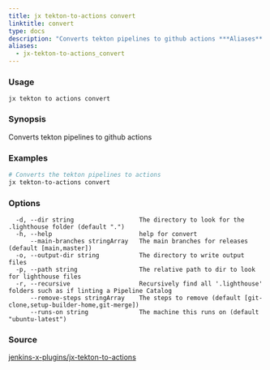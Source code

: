 ```yaml
---
title: jx tekton-to-actions convert
linktitle: convert
type: docs
description: "Converts tekton pipelines to github actions ***Aliases**: kill*"
aliases:
  - jx-tekton-to-actions_convert
---
```


### Usage

```
jx tekton to actions convert
```

### Synopsis

Converts tekton pipelines to github actions

### Examples

  ```bash
  # Converts the tekton pipelines to actions
  jx tekton-to-actions convert

  ```

### Options

```
  -d, --dir string                  The directory to look for the .lighthouse folder (default ".")
  -h, --help                        help for convert
      --main-branches stringArray   The main branches for releases (default [main,master])
  -o, --output-dir string           The directory to write output files
  -p, --path string                 The relative path to dir to look for lighthouse files
  -r, --recursive                   Recursively find all '.lighthouse' folders such as if linting a Pipeline Catalog
      --remove-steps stringArray    The steps to remove (default [git-clone,setup-builder-home,git-merge])
      --runs-on string              The machine this runs on (default "ubuntu-latest")
```

### Source

[jenkins-x-plugins/jx-tekton-to-actions](https://github.com/jenkins-x-plugins/jx-tekton-to-actions)
